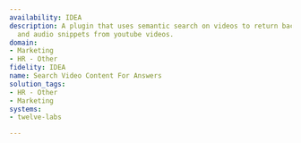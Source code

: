 ```yaml
---
availability: IDEA
description: A plugin that uses semantic search on videos to return back descriptions
  and audio snippets from youtube videos.
domain:
- Marketing
- HR - Other
fidelity: IDEA
name: Search Video Content For Answers
solution_tags:
- HR - Other
- Marketing
systems:
- twelve-labs

---
```

